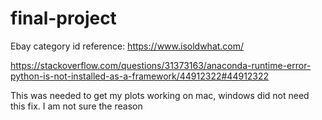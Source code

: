 # final-project


Ebay category id reference: https://www.isoldwhat.com/

https://stackoverflow.com/questions/31373163/anaconda-runtime-error-python-is-not-installed-as-a-framework/44912322#44912322

This was needed to get my plots working on mac, windows did not need this fix. I am not sure the reason